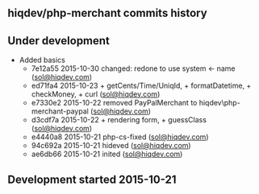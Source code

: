 hiqdev/php-merchant commits history
-----------------------------------

## Under development

- Added basics
    - 7e12a55 2015-10-30 changed: redone to use system <- name (sol@hiqdev.com)
    - ed71fa4 2015-10-23 + getCents/Time/UniqId, + formatDatetime, + checkMoney, + curl (sol@hiqdev.com)
    - e7330e2 2015-10-22 removed PayPalMerchant to hiqdev\php-merchant-paypal (sol@hiqdev.com)
    - d3cdf7a 2015-10-22 + rendering form, + guessClass (sol@hiqdev.com)
    - e4440a8 2015-10-21 php-cs-fixed (sol@hiqdev.com)
    - 94c692a 2015-10-21 hideved (sol@hiqdev.com)
    - ae6db66 2015-10-21 inited (sol@hiqdev.com)

## Development started 2015-10-21

